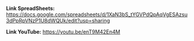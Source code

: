 **Link SpreadSheets:** https://docs.google.com/spreadsheets/d/1XaN3bS_tYGVPdQpAqVgESAzsu3dPpRpVNzP1U8dWQUk/edit?usp=sharing

**Link YouTube:** https://youtu.be/enT9M42En4M
